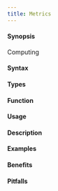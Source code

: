 ```yaml
---
title: Metrics
---
```


#### Synopsis

Computing 

#### Syntax

#### Types

#### Function
       
#### Usage

#### Description

#### Examples

#### Benefits

#### Pitfalls

